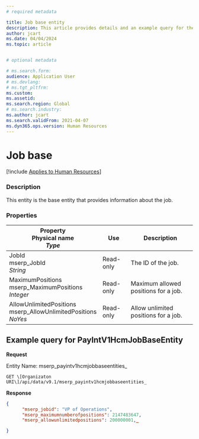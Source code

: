 ```yaml
---
# required metadata

title: Job base entity
description: This article provides details and an example query for the Job base entity in Dynamics 365 Human Resources.
author: jcart
ms.date: 04/04/2024
ms.topic: article


# optional metadata

# ms.search.form: 
audience: Application User
# ms.devlang: 
# ms.tgt_pltfrm: 
ms.custom: 
ms.assetid: 
ms.search.region: Global
# ms.search.industry: 
ms.author: jcart
ms.search.validFrom: 2021-04-07
ms.dyn365.ops.version: Human Resources
---
```


# Job base


[!include [Applies to Human Resources](../includes/applies-to-hr.md)]

### Description

This entity is the base entity that provides information about the job.

### Properties

| Property</br>**Physical name**</br>***Type*** | Use | Description |
| --- | --- | --- |
| JobId<br>mserp_JobId<br>*String* | Read-only | The ID of the job. |
| MaximumPositions<br>mserp_MaximumPositions<br>*Integer* | Read-only | Maximum allowed positions for a job. |
| AllowUnlimitedPositions<br>mserp_AllowUnlimitedPositions<br>*NoYes* | Read-only | Allow unlimited positions for a job. |

## Example query for PayIntV1HcmJobBaseEntity

**Request**

Entity Name: mserp_payintv1hcmjobbaseentities_

```http 
GET \[Organizaton URI\]/api/data/v9.1/mserp_payintv1hcmjobbaseentities_
```

**Response**
```json
{  
      "mserp_jobid": "VP of Operations",  
      "mserp_maximumnumberofpositions": 2147483647,  
      "mserp_allowunlimitedpositions": 200000001,_

}
```

